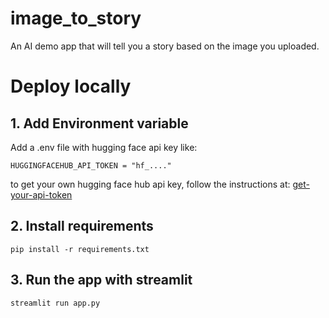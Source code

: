 # image_to_story
An AI demo app that will tell you a story based on the image you uploaded.

# Deploy locally

## 1. Add Environment variable
Add a .env file with hugging face api key like:
```
HUGGINGFACEHUB_API_TOKEN = "hf_...."
```
to get your own hugging face hub api key, follow the instructions at: [get-your-api-token](https://huggingface.co/docs/api-inference/en/quicktour#get-your-api-token)

## 2. Install requirements
```
pip install -r requirements.txt
```

## 3. Run the app with streamlit
```
streamlit run app.py
```
